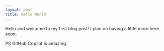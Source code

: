 ```yaml
---
layout: post
title: Hello World
---
```


Hello and welcome to my first blog post! I plan on having a little more here soon.

PS GitHub Copilot is amazing.
